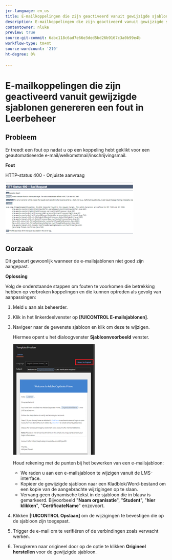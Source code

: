 ```yaml
---
jcr-language: en_us
title: E-mailkoppelingen die zijn geactiveerd vanuit gewijzigde sjablonen genereren een fout in Leerbeheer
description: E-mailkoppelingen die zijn geactiveerd vanuit gewijzigde sjablonen, veroorzaken een fout in Adobe Learning Manager
contentowner: nluke
preview: true
source-git-commit: 6abc118c6ad7e66e3ded5bd26b9167c3a0b99e4b
workflow-type: tm+mt
source-wordcount: '219'
ht-degree: 0%

---
```




# E-mailkoppelingen die zijn geactiveerd vanuit gewijzigde sjablonen genereren een fout in Leerbeheer

## Probleem

Er treedt een fout op nadat u op een koppeling hebt geklikt voor een geautomatiseerde e-mail/welkomstmail/inschrijvingsmail.

**Fout**

HTTP-status 400 - Onjuiste aanvraag

![](assets/email-404.png)

## Oorzaak

Dit gebeurt gewoonlijk wanneer de e-mailsjablonen niet goed zijn aangepast.

**Oplossing**

Volg de onderstaande stappen om fouten te voorkomen die betrekking hebben op verbroken koppelingen en die kunnen optreden als gevolg van aanpassingen:

1. Meld u aan als beheerder.
1. Klik in het linkerdeelvenster op **[!UICONTROL E-mailsjablonen]**.

1. Navigeer naar de gewenste sjabloon en klik om deze te wijzigen.

   Hiermee opent u het dialoogvenster **Sjabloonvoorbeeld** venster.

   ![](assets/email-template.png)

   Houd rekening met de punten bij het bewerken van een e-mailsjabloon:

   * We raden u aan een e-mailsjabloon te wijzigen vanuit de LMS-interface.
   * Kopieer de gewijzigde sjabloon naar een Kladblok/Word-bestand om een kopie van de aangebrachte wijzigingen op te slaan.
   * Vervang geen dynamische tekst in de sjabloon die in blauw is gemarkeerd. Bijvoorbeeld &quot;**Naam organisatie**&quot;, &quot;**Student**&quot;, &quot;**hier klikken**&quot;, &quot;**CertificateName**&quot; enzovoort.

1. Klikken **[!UICONTROL Opslaan]** om de wijzigingen te bevestigen die op de sjabloon zijn toegepast.
1. Trigger de e-mail om te verifiëren of de verbindingen zoals verwacht werken.
1. Terugkeren naar origineel door op de optie te klikken **Origineel herstellen** voor de gewijzigde sjabloon.
